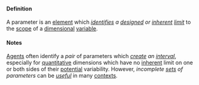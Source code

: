 #### Definition

A parameter is an [element](https://github.com/gcassel/Modular-Organization-Terminology/blob/master/terms/element.md) which *[identifies](https://github.com/gcassel/Modular-Organization-Terminology/blob/master/terms/identify.md) a [designed](https://github.com/gcassel/Modular-Organization-Terminology/blob/master/terms/design.md) or [inherent](https://github.com/gcassel/Modular-Organization-Terminology/blob/master/terms/inhere.md) [limit](https://github.com/gcassel/Modular-Organization-Terminology/blob/master/terms/limit.md)* to the [scope](https://github.com/gcassel/Modular-Organization-Terminology/blob/master/terms/scope.md) of a [dimensional](https://github.com/gcassel/Modular-Organization-Terminology/blob/master/terms/dimension.md) [variable](https://github.com/gcassel/Modular-Organization-Terminology/blob/master/terms/variable.md).

#### Notes

[Agents](https://github.com/gcassel/Modular-Organization-Terminology/blob/master/terms/agent.md) often identify a *pair* of parameters which *[create](https://github.com/gcassel/Modular-Organization-Terminology/blob/master/terms/create.md) an [interval](https://github.com/gcassel/Modular-Organization-Terminology/blob/master/terms/interval.md)*, especially for [quantitative](https://github.com/gcassel/Modular-Organization-Terminology/blob/master/terms/quantity.md) dimensions which have no [inherent](https://github.com/gcassel/Modular-Organization-Terminology/blob/master/terms/inhere.md) limit on one or both sides of their [potential](https://github.com/gcassel/Modular-Organization-Terminology/blob/master/terms/potential.md) variability.  However, *incomplete [sets](https://github.com/gcassel/Modular-Organization-Terminology/blob/master/terms/set.md) of parameters* can be *[useful](https://github.com/gcassel/Modular-Organization-Terminology/blob/master/terms/use.md)* in many [contexts](https://github.com/gcassel/Modular-Organization-Terminology/blob/master/terms/context.md).
